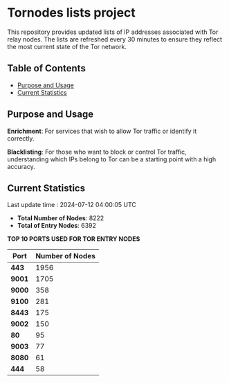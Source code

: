 # Tornodes lists project

This repository provides updated lists of IP addresses associated with Tor relay nodes. The lists are refreshed every 30 minutes to ensure they reflect the most current state of the Tor network.

## Table of Contents

- [Purpose and Usage](#purpose-and-usage)
- [Current Statistics](#current-statistics)


## Purpose and Usage

**Enrichment**: For services that wish to allow Tor traffic or identify it correctly.

**Blacklisting**: For those who want to block or control Tor traffic, understanding which IPs belong to Tor can be a starting point with a high accuracy.

## Current Statistics

Last update time : 2024-07-12 04:00:05 UTC

- **Total Number of Nodes**: 8222
- **Total of Entry Nodes**: 6392

**TOP 10 PORTS USED FOR TOR ENTRY NODES**

| **Port** | **Number of Nodes** |
|------|-----------------|
| **443**   | 1956  |
| **9001**   | 1705  |
| **9000**   | 358  |
| **9100**   | 281  |
| **8443**   | 175  |
| **9002**   | 150  |
| **80**   | 95  |
| **9003**   | 77  |
| **8080**   | 61  |
| **444**   | 58  |


